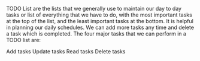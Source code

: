 TODO List are the lists that we generally use to maintain our day to day tasks or list of everything that we have to do, with the most important tasks at the top of the list, and the least important tasks at the bottom. It is helpful in planning our daily schedules. We can add more tasks any time and delete a task which is completed. The four major tasks that we can perform in a TODO list are:

Add tasks
Update tasks
Read tasks
Delete tasks
